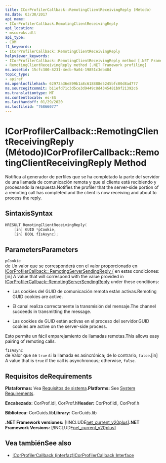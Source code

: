```yaml
---
title: ICorProfilerCallback::RemotingClientReceivingReply (Método)
ms.date: 03/30/2017
api_name:
- ICorProfilerCallback.RemotingClientReceivingReply
api_location:
- mscorwks.dll
api_type:
- COM
f1_keywords:
- ICorProfilerCallback::RemotingClientReceivingReply
helpviewer_keywords:
- ICorProfilerCallback::RemotingClientReceivingReply method [.NET Framework profiling]
- RemotingClientReceivingReply method [.NET Framework profiling]
ms.assetid: 15cfc300-8231-4ecb-9a04-19851c3eb484
topic_type:
- apiref
ms.openlocfilehash: 62973a36e899b1a8c618888e5245bfc00d8ad777
ms.sourcegitcommit: b11efd71c3d5ce3d9449c8d4345481b9f21392c6
ms.translationtype: MT
ms.contentlocale: es-ES
ms.lasthandoff: 01/29/2020
ms.locfileid: "76866077"
---
```

# <a name="icorprofilercallbackremotingclientreceivingreply-method"></a><span data-ttu-id="182e5-102">ICorProfilerCallback::RemotingClientReceivingReply (Método)</span><span class="sxs-lookup"><span data-stu-id="182e5-102">ICorProfilerCallback::RemotingClientReceivingReply Method</span></span>
<span data-ttu-id="182e5-103">Notifica al generador de perfiles que se ha completado la parte del servidor de una llamada de comunicación remota y que el cliente está recibiendo y procesando la respuesta.</span><span class="sxs-lookup"><span data-stu-id="182e5-103">Notifies the profiler that the server-side portion of a remoting call has completed and the client is now receiving and about to process the reply.</span></span>  
  
## <a name="syntax"></a><span data-ttu-id="182e5-104">Sintaxis</span><span class="sxs-lookup"><span data-stu-id="182e5-104">Syntax</span></span>  
  
```cpp  
HRESULT RemotingClientReceivingReply(  
    [in] GUID *pCookie,  
    [in] BOOL fIsAsync);   
```  
  
## <a name="parameters"></a><span data-ttu-id="182e5-105">Parameters</span><span class="sxs-lookup"><span data-stu-id="182e5-105">Parameters</span></span>  
 `pCookie`  
 <span data-ttu-id="182e5-106">de Un valor que se corresponderá con el valor proporcionado en [ICorProfilerCallback:: RemotingServerSendingReply (](icorprofilercallback-remotingserversendingreply-method.md) en estas condiciones:</span><span class="sxs-lookup"><span data-stu-id="182e5-106">[in] A value that will correspond with the value provided in [ICorProfilerCallback::RemotingServerSendingReply](icorprofilercallback-remotingserversendingreply-method.md) under these conditions:</span></span>  
  
- <span data-ttu-id="182e5-107">Las cookies del GUID de comunicación remota están activas.</span><span class="sxs-lookup"><span data-stu-id="182e5-107">Remoting GUID cookies are active.</span></span>  
  
- <span data-ttu-id="182e5-108">El canal realiza correctamente la transmisión del mensaje.</span><span class="sxs-lookup"><span data-stu-id="182e5-108">The channel succeeds in transmitting the message.</span></span>  
  
- <span data-ttu-id="182e5-109">Las cookies de GUID están activas en el proceso del servidor.</span><span class="sxs-lookup"><span data-stu-id="182e5-109">GUID cookies are active on the server-side process.</span></span>  
  
 <span data-ttu-id="182e5-110">Esto permite un fácil emparejamiento de llamadas remotas.</span><span class="sxs-lookup"><span data-stu-id="182e5-110">This allows easy pairing of remoting calls.</span></span>  
  
 `fIsAsync`  
 <span data-ttu-id="182e5-111">de Valor que se `true` si la llamada es asincrónica; de lo contrario, `false`.</span><span class="sxs-lookup"><span data-stu-id="182e5-111">[in] A value that is `true` if the call is asynchronous; otherwise, `false`.</span></span>  
  
## <a name="requirements"></a><span data-ttu-id="182e5-112">Requisitos de</span><span class="sxs-lookup"><span data-stu-id="182e5-112">Requirements</span></span>  
 <span data-ttu-id="182e5-113">**Plataformas:** Vea [Requisitos de sistema](../../../../docs/framework/get-started/system-requirements.md).</span><span class="sxs-lookup"><span data-stu-id="182e5-113">**Platforms:** See [System Requirements](../../../../docs/framework/get-started/system-requirements.md).</span></span>  
  
 <span data-ttu-id="182e5-114">**Encabezado:** CorProf.idl, CorProf.h</span><span class="sxs-lookup"><span data-stu-id="182e5-114">**Header:** CorProf.idl, CorProf.h</span></span>  
  
 <span data-ttu-id="182e5-115">**Biblioteca:** CorGuids.lib</span><span class="sxs-lookup"><span data-stu-id="182e5-115">**Library:** CorGuids.lib</span></span>  
  
 <span data-ttu-id="182e5-116">**.NET Framework versiones:** [!INCLUDE[net_current_v20plus](../../../../includes/net-current-v20plus-md.md)]</span><span class="sxs-lookup"><span data-stu-id="182e5-116">**.NET Framework Versions:** [!INCLUDE[net_current_v20plus](../../../../includes/net-current-v20plus-md.md)]</span></span>  
  
## <a name="see-also"></a><span data-ttu-id="182e5-117">Vea también</span><span class="sxs-lookup"><span data-stu-id="182e5-117">See also</span></span>

- [<span data-ttu-id="182e5-118">ICorProfilerCallback (interfaz)</span><span class="sxs-lookup"><span data-stu-id="182e5-118">ICorProfilerCallback Interface</span></span>](icorprofilercallback-interface.md)
